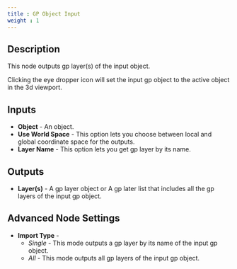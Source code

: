 ```yaml
---
title : GP Object Input
weight : 1
---
```


## Description

This node outputs gp layer(s) of the input object.

Clicking the eye dropper icon will set the input gp object to the active
object in the 3d viewport.

## Inputs

- **Object** - An object.
- **Use World Space** - This option lets you choose between local and
    global coordinate space for the outputs.
- **Layer Name** - This option lets you get gp layer by its name.

## Outputs

- **Layer(s)** - A gp layer object or A gp later list that includes all the gp layers of the input gp object.

## Advanced Node Settings

- **Import Type** -
  - _Single_ - This mode outputs a gp layer by its name of the input gp object.
  - _All_ - This mode outputs all gp layers of the input gp object.
